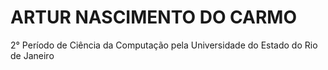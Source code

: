 ARTUR NASCIMENTO DO CARMO
=====================
2° Período de Ciência da Computação pela Universidade do Estado do Rio de Janeiro
